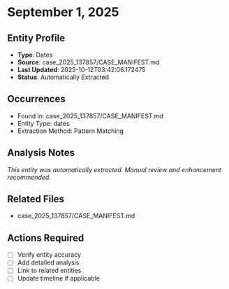 # September 1, 2025

## Entity Profile
- **Type**: Dates
- **Source**: case_2025_137857/CASE_MANIFEST.md
- **Last Updated**: 2025-10-12T03:42:06.172475
- **Status**: Automatically Extracted

## Occurrences
- Found in: case_2025_137857/CASE_MANIFEST.md
- Entity Type: dates
- Extraction Method: Pattern Matching

## Analysis Notes
*This entity was automatically extracted. Manual review and enhancement recommended.*

## Related Files
- case_2025_137857/CASE_MANIFEST.md

## Actions Required
- [ ] Verify entity accuracy
- [ ] Add detailed analysis
- [ ] Link to related entities
- [ ] Update timeline if applicable
